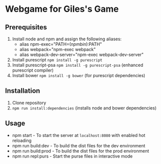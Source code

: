 # Webgame for Giles's Game

## Prerequisites
1. Install node and npm and assign the following aliases:
    - alias npm-exec="PATH=$(npm bin):$PATH"
    - alias webpack="npm-exec webpack"
    - alias webpack-dev-server="npm-exec webpack-dev-server"
2. Install purescript `npm install -g purescript`
3. Install purescript-psa `npm install -g purescript-psa` (enhanced purescript compiler)
4. Install bower `npm install -g bower` (for purescript dependencies)

## Installation
1. Clone repository
2. `npm run install:dependencies` (installs node and bower dependencies)

## Usage
- npm start - To start the server at `localhost:8080` with enabled hot reloading
- npm run build:dev - To build the dist files for the dev environment
- npm run build:prod - To build the dist files for the prod environment
- npm run repl:purs - Start the purse files in interactive mode
